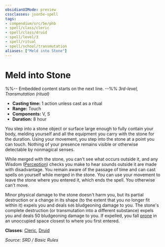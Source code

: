```yaml
---
obsidianUIMode: preview
cssclasses: json5e-spell
tags:
- compendium/src/5e/phb
- spell/class/cleric
- spell/class/druid
- spell/level/3
- spell/ritual
- spell/school/transmutation
aliases: ["Meld into Stone"]
---
```

# Meld into Stone
%%-- Embedded content starts on the next line. --%%
*3rd-level, Transmutation (ritual)*  

- **Casting time:** 1 action unless cast as a ritual
- **Range:** Touch
- **Components:** V, S
- **Duration:** 8 hour

You step into a stone object or surface large enough to fully contain your body, melding yourself and all the equipment you carry with the stone for the duration. Using your movement, you step into the stone at a point you can touch. Nothing of your presence remains visible or otherwise detectable by nonmagical senses.

While merged with the stone, you can't see what occurs outside it, and any Wisdom ([Perception](skills.md#Perception)) checks you make to hear sounds outside it are made with disadvantage. You remain aware of the passage of time and can cast spells on yourself while merged in the stone. You can use your movement to leave the stone where you entered it, which ends the spell. You otherwise can't move.

Minor physical damage to the stone doesn't harm you, but its partial destruction or a change in its shape (to the extent that you no longer fit within it) expels you and deals `6d6` bludgeoning damage to you. The stone's complete destruction (or transmutation into a different substance) expels you and deals 50 bludgeoning damage to you. If expelled, you fall [prone](Conditions.md#prone) in an unoccupied space closest to where you first entered.

**Classes**: [Cleric](Cleric.md), [Druid](System%20Resources/DND%20Wiki/Classes/Druid/Druid.md)

*Source: SRD / Basic Rules*
